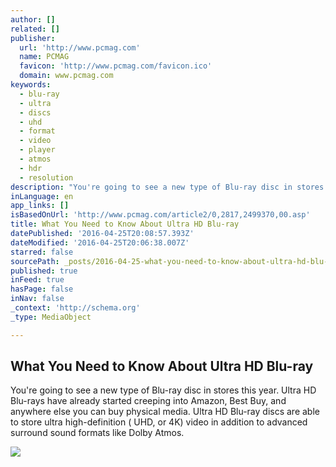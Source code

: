 ```yaml
---
author: []
related: []
publisher:
  url: 'http://www.pcmag.com'
  name: PCMAG
  favicon: 'http://www.pcmag.com/favicon.ico'
  domain: www.pcmag.com
keywords:
  - blu-ray
  - ultra
  - discs
  - uhd
  - format
  - video
  - player
  - atmos
  - hdr
  - resolution
description: "You're going to see a new type of Blu-ray disc in stores this year. Ultra HD Blu-rays have already started creeping into Amazon, Best Buy, and anywhere else you can buy physical media. Ultra HD Blu-ray discs are able to store ultra high-definition ( UHD, or 4K) video in addition to advanced surround sound formats like Dolby Atmos."
inLanguage: en
app_links: []
isBasedOnUrl: 'http://www.pcmag.com/article2/0,2817,2499370,00.asp'
title: What You Need to Know About Ultra HD Blu-ray
datePublished: '2016-04-25T20:08:57.393Z'
dateModified: '2016-04-25T20:06:38.007Z'
starred: false
sourcePath: _posts/2016-04-25-what-you-need-to-know-about-ultra-hd-blu-ray.md
published: true
inFeed: true
hasPage: false
inNav: false
_context: 'http://schema.org'
_type: MediaObject

---
```

<article style=""><h1>What You Need to Know About Ultra HD Blu-ray</h1><p>You're going to see a new type of Blu-ray disc in stores this year. Ultra HD Blu-rays have already started creeping into Amazon, Best Buy, and anywhere else you can buy physical media. Ultra HD Blu-ray discs are able to store ultra high-definition ( UHD, or 4K) video in addition to advanced surround sound formats like Dolby Atmos.</p><img src="http://www3.pcmag.com/media/images/495094-what-you-need-to-know-about-ultra-hd-blu-rays-you-re-gonna-need-a-new-player.jpg?thumb=y&amp;width=740&amp;height=426" /></article>